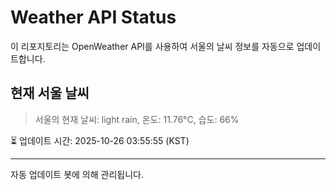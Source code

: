 
# Weather API Status

이 리포지토리는 OpenWeather API를 사용하여 서울의 날씨 정보를 자동으로 업데이트합니다.

## 현재 서울 날씨
> 서울의 현재 날씨: light rain, 온도: 11.76°C, 습도: 66%

⏳ 업데이트 시간: 2025-10-26 03:55:55 (KST)

---
자동 업데이트 봇에 의해 관리됩니다.
